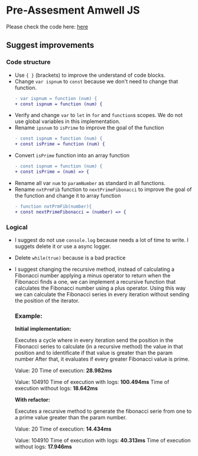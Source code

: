# Pre-Assesment Amwell JS

Please check the code here: [here](./pre-assestsment-code.md)

## Suggest improvements

### Code structure

- Use `{ }` (brackets) to improve the understand of code blocks.
- Change `var ispnum` to `const` because we don't need to change that function.
    ```diff
    - var ispnum = function (num) {
    + const ispnum = function (num) {
    ```
- Verify and change `var` to `let` in `for` and `function`s scopes. We do not use global variables in this implementation.
- Rename `ipsnum` to `isPrime` to improve the goal of the function
    ```diff
    - const ispnum = function (num) {
    + const isPrime = function (num) {
    ```
- Convert `isPrime` function into an array function
    ```diff
    - const ispnum = function (num) {
    + const isPrime = (num) => {
    ```
- Rename all var `num` to `paramNumber` as standard in all functions.
- Rename `nxtPrmFib` function to `nextPrimeFibonacci` to improve the goal of the function and change it to array function
    ```diff
    - function nxtPrmFib(number){
    + const nextPrimeFibonacci = (number) => {
    ```

### Logical

- I suggest do not use `console.log` because needs a lot of time to write. I suggets delete it or use a async logger.
- Delete `while(true)` because is a bad practice
- I suggest changing the recursive method, instead of calculating a Fibonacci number applying a minus operator to return when the Fibonacci finds a one, we can implement a recursive function that calculates the Fibonacci number using a plus operator. Using this way we can calculate the Fibonacci series in every iteration without sending the position of the iterator.

    ### **Example**:

    **Initial implementation:**

    Executes a cycle where in every iteration send the position in the Fibonacci series to calculate (in a recursive method) the value in that position and to identificate if that value is greater than the param number
    After that, it evaluates if every greater Fibonacci value is prime.

    Value: 20
    Time of execution: **28.982ms**

    Value: 104910
    Time of execution with logs: **100.494ms**
    Time of execution without logs: **18.642ms**

    **With refactor:**

    Executes a recursive method to generate the fibonacci serie from one to a prime value greater than the param number.

    Value: 20
    Time of execution: **14.434ms**

    Value: 104910
    Time of execution with logs: **40.313ms**
    Time of execution without logs: **17.946ms**


